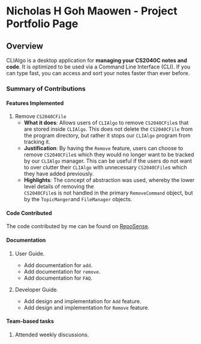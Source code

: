 # Nicholas H Goh Maowen - Project Portfolio Page

## Overview
CLIAlgo is a desktop application for **managing your CS2040C notes and code**. It is optimized to be used via a Command
Line Interface (CLI). If you can type fast, you can access and sort your notes faster than ever before.

### Summary of Contributions

#### Features Implemented

1. Remove `CS2040CFile`
    - **What it does**: Allows users of `CLIAlgo` to remove `CS2040CFile`s that are stored inside `CLIAlgo`. This does
      not delete the `CS2040CFile` from the program directory, but rather it stops our `CLIAlgo` program from tracking
      it.
    - **Justification**: By having the `Remove` feature, users can choose to remove `CS2040CFile`s which they would no
      longer want to be tracked by our `CLIAlgo` manager. This can be useful if the users do not want to over clutter 
      their `CLIAlgo` with unnecessary `CS2040CFile`s which they have added previously.
    - **Highlights**: The concept of abstraction was used, whereby the lower level details of removing the  
      `CS2040CFile`s is not handled in the primary `RemoveCommand` object, but by the `TopicManger`and `FileManager`
      objects.

#### Code Contributed
The code contributed by me can be found on [RepoSense](https://nus-cs2113-ay2223s2.github.io/tp-dashboard/?search=nicholas&sort=groupTitle&sortWithin=title&timeframe=commit&mergegroup=&groupSelect=groupByRepos&breakdown=true&checkedFileTypes=test-code~other~docs~functional-code&since=2023-02-17&tabOpen=true&tabType=authorship&tabAuthor=nicholas132000&tabRepo=AY2223S2-CS2113-T15-1%2Ftp%5Bmaster%5D&authorshipIsMergeGroup=false&authorshipFileTypes=test-code~other~docs~functional-code&authorshipIsBinaryFileTypeChecked=false&authorshipIsIgnoredFilesChecked=false).

#### Documentation
1. User Guide.
    - Add documentation for `add`.
    - Add documentation for `remove`.
    - Add documentation for `FAQ`.

2. Developer Guide.
    - Add design and implementation for `Add` feature.
    - Add design and implementation for `Remove`  feature.

#### Team-based tasks
1. Attended weekly discussions.


